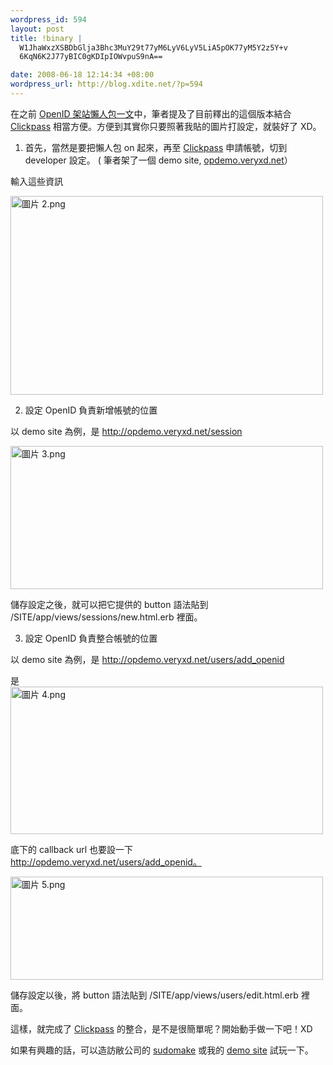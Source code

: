 ```yaml
--- 
wordpress_id: 594
layout: post
title: !binary |
  W1JhaWxzXSBDbGlja3Bhc3MuY29t77yM6LyV6LyV5LiA5pOK77yM5Y2z5Y+v
  6KqN6K2J77yBIC0gKDIpIOWvpuS9nA==

date: 2008-06-18 12:14:34 +08:00
wordpress_url: http://blog.xdite.net/?p=594
---
```

在之前 <a href="http://blog.xdite.net/?p=590">OpenID 架站懶人包一文</a>中，筆者提及了目前釋出的這個版本結合 <a href="http://clickpass.com">Clickpass</a> 相當方便。方便到其實你只要照著我貼的圖片打設定，就裝好了 XD。

1. 首先，當然是要把懶人包 on 起來，再至 <a href="http://clickpass.com">Clickpass</a>  申請帳號，切到 developer 設定。
( 筆者架了一個 demo site, <a href="http://opdemo.veryxd.net/">opdemo.veryxd.net</a>）

輸入這些資訊

<a href="http://www.flickr.com/photos/xdite/2589365452/" title="Flickr 上 xdite 的 圖片 2.png"><img src="http://farm4.static.flickr.com/3078/2589365452_a47c2794b2.jpg" width="500" height="318" alt="圖片 2.png" /></a>


2. 設定 OpenID 負責新增帳號的位置

以 demo site 為例，是 http://opdemo.veryxd.net/session

<a href="http://www.flickr.com/photos/xdite/2588530347/" title="Flickr 上 xdite 的 圖片 3.png"><img src="http://farm4.static.flickr.com/3194/2588530347_2c9e525d51.jpg" width="500" height="229" alt="圖片 3.png" /></a>

儲存設定之後，就可以把它提供的 button 語法貼到 /SITE/app/views/sessions/new.html.erb 裡面。

3. 設定 OpenID 負責整合帳號的位置

以 demo site 為例，是 http://opdemo.veryxd.net/users/add_openid

是 <a href="http://www.flickr.com/photos/xdite/2589365012/" title="Flickr 上 xdite 的 圖片 4.png"><img src="http://farm4.static.flickr.com/3050/2589365012_9c25962b11.jpg" width="500" height="236" alt="圖片 4.png" /></a>

底下的 callback url 也要設一下 http://opdemo.veryxd.net/users/add_openid。


<a href="http://www.flickr.com/photos/xdite/2589364844/" title="Flickr 上 xdite 的 圖片 5.png"><img src="http://farm4.static.flickr.com/3025/2589364844_1f16b703b1.jpg" width="500" height="165" alt="圖片 5.png" /></a>

儲存設定以後，將 button 語法貼到 /SITE/app/views/users/edit.html.erb 裡面。

這樣，就完成了 <a href="http://clickpass.com">Clickpass</a>  的整合，是不是很簡單呢？開始動手做一下吧！XD

如果有興趣的話，可以造訪敝公司的 <a href="http://sudomake.com">sudomake</a> 或我的 <a href="http://opdemo.veryxd.net">demo site</a> 試玩一下。


